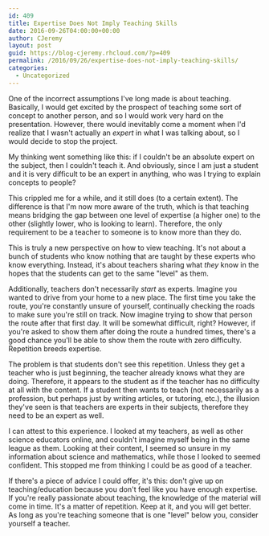 ```yaml
---
id: 409
title: Expertise Does Not Imply Teaching Skills
date: 2016-09-26T04:00:00+00:00
author: CJeremy
layout: post
guid: https://blog-cjeremy.rhcloud.com/?p=409
permalink: /2016/09/26/expertise-does-not-imply-teaching-skills/
categories:
  - Uncategorized
---
```

One of the incorrect assumptions I've long made is about teaching. Basically, I would get excited by the prospect of teaching some sort of concept to another person, and so I would work very hard on the presentation. However, there would inevitably come a moment when I'd realize that I wasn't actually an _expert_ in what I was talking about, so I would decide to stop the project.

My thinking went something like this: if I couldn't be an absolute expert on the subject, then I couldn't teach it. And obviously, since I am just a student and it is very difficult to be an expert in anything, who was I trying to explain concepts to people?

This crippled me for a while, and it still does (to a certain extent). The difference is that I'm now more aware of the truth, which is that teaching means bridging the gap between one level of expertise (a higher one) to the other (slightly lower, who is looking to learn). Therefore, the only requirement to be a teacher to someone is to know more than they do.

This is truly a new perspective on how to view teaching. It's not about a bunch of students who know nothing that are taught by these experts who know everything. Instead, it's about teachers sharing what _they_ know in the hopes that the students can get to the same "level" as them.

Additionally, teachers don't necessarily _start_ as experts. Imagine you wanted to drive from your home to a new place. The first time you take the route, you're constantly unsure of yourself, continually checking the roads to make sure you're still on track. Now imagine trying to show that person the route after that first day. It will be somewhat difficult, right? However, if you're asked to show them after doing the route a hundred times, there's a good chance you'll be able to show them the route with zero difficulty. Repetition breeds expertise.

The problem is that students don't see this repetition. Unless they get a teacher who is just beginning, the teacher already knows what they are doing. Therefore, it appears to the student as if the teacher has no difficulty at all with the content. If a student then wants to teach (not necessarily as a profession, but perhaps just by writing articles, or tutoring, etc.), the illusion they've seen is that teachers are experts in their subjects, therefore they need to be an expert as well.

I can attest to this experience. I looked at my teachers, as well as other science educators online, and couldn't imagine myself being in the same league as them. Looking at their content, I seemed so unsure in my information about science and mathematics, while those I looked to seemed confident. This stopped me from thinking I could be as good of a teacher.

If there's a piece of advice I could offer, it's this: don't give up on teaching/education because you don't feel like you have enough expertise. If you're really passionate about teaching, the knowledge of the material will come in time. It's a matter of repetition. Keep at it, and you will get better. As long as you're teaching someone that is one "level" below you, consider yourself a teacher.